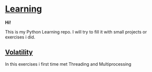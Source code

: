# [Learning](https://github.com/Marquizee/Learning/)
**Hi!**

This is my Python Learning repo. 
I will try to fill it with small projects or exercises i did. 

## [Volatility](https://github.com/Marquizee/Learning/tree/master/Volatility)

In this exercises i first time met Threading and Multiprocessing

